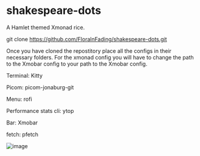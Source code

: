 # shakespeare-dots
A Hamlet themed Xmonad rice.

git clone https://github.com/FloralnFading/shakespeare-dots.git

Once you have cloned the repostitory place all the configs in their necessary folders.
For the xmonad config you will have to change the path to the Xmobar config to your path to the Xmobar config.

Terminal: Kitty
  
Picom: picom-jonaburg-git
  
Menu: rofi
  
Performance stats cli: ytop
  
Bar: Xmobar
  
fetch: pfetch
  

![image](https://user-images.githubusercontent.com/77693990/109399644-ebe7ed80-78f8-11eb-91de-25ac1cd225b5.png)
